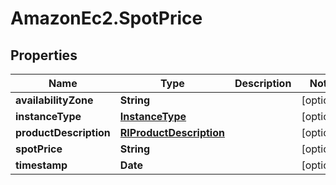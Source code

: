 # AmazonEc2.SpotPrice

## Properties

Name | Type | Description | Notes
------------ | ------------- | ------------- | -------------
**availabilityZone** | **String** |  | [optional] 
**instanceType** | [**InstanceType**](InstanceType.md) |  | [optional] 
**productDescription** | [**RIProductDescription**](RIProductDescription.md) |  | [optional] 
**spotPrice** | **String** |  | [optional] 
**timestamp** | **Date** |  | [optional] 


